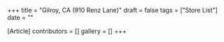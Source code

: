 +++
title = "Gilroy, CA (910 Renz Lane)"
draft = false
tags = ["Store List"]
date = ""

[Article]
contributors = []
gallery = []
+++